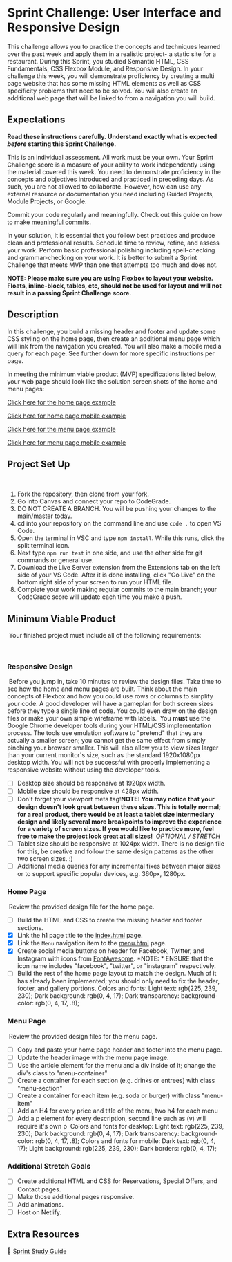 # Sprint Challenge: User Interface and Responsive Design

This challenge allows you to practice the concepts and techniques learned over the past week and apply them in a realistic project- a static site for a restaurant. During this Sprint, you studied Semantic HTML, CSS Fundamentals, CSS Flexbox Module, and Responsive Design. In your challenge this week, you will demonstrate proficiency by creating a multi page website that has some missing HTML elements as well as CSS specificity problems that need to be solved. You will also create an additional web page that will be linked to from a navigation you will build.


## Expectations

**Read these instructions carefully. Understand exactly what is expected _before_ starting this Sprint Challenge.**

This is an individual assessment. All work must be your own. Your Sprint Challenge score is a measure of your ability to work independently using the material covered this week. You need to demonstrate proficiency in the concepts and objectives introduced and practiced in preceding days. As such, you are not allowed to collaborate. However, how can use any external resource or documentation you need including Guided Projects, Module Projects, or Google.

Commit your code regularly and meaningfully. Check out this guide on how to make [meaningful commits](https://cbea.ms/git-commit/).

In your solution, it is essential that you follow best practices and produce clean and professional results. Schedule time to review, refine, and assess your work. Perform basic professional polishing including spell-checking and grammar-checking on your work. It is better to submit a Sprint Challenge that meets MVP than one that attempts too much and does not.

**NOTE: Please make sure you are using Flexbox to layout your website. Floats, inline-block, tables, etc, should not be used for layout and will not result in a passing Sprint Challenge score.**


## Description

In this challenge, you build a missing header and footer and update some CSS styling on the home page, then create an additional menu page which will link from the navigation you created. You will also make a mobile media query for each page. See further down for more specific instructions per page.

In meeting the minimum viable product (MVP) specifications listed below, your web page should look like the solution screen shots of the home and menu pages:

[Click here for the home page example](https://i.ibb.co/SRcbcdH/home-desktop.png)

[Click here for home page mobile example](https://i.ibb.co/svmmXzn/home-mobile.png)

[Click here for the menu page example](https://i.ibb.co/NxLyLCH/menu-desktop.png)

[Click here for menu page mobile example](https://i.ibb.co/Wsc2vpz/menu-mobile.png)


## Project Set Up
​
1. Fork the repository, then clone from your fork.
2. Go into Canvas and connect your repo to CodeGrade.
4. DO NOT CREATE A BRANCH. You will be pushing your changes to the main/master today.
5. cd into your repository on the command line and use `code .` to open VS Code.
6. Open the terminal in VSC and type `npm install`. While this runs, click the split terminal icon.
7. Next type `npm run test` in one side, and use the other side for git commands or general use.
8. Download the Live Server extension from the Extensions tab on the left side of your VS Code. After it is done installing, click "Go Live" on the bottom right side of your screen to run your HTML file.
9. Complete your work making regular commits to the main branch; your CodeGrade score will update each time you make a push.
​
​
## Minimum Viable Product
​
Your finished project must include all of the following requirements:
 
​
### Responsive Design 
​
Before you jump in, take 10 minutes to review the design files. Take time to see how the home and menu pages are built. Think about the main concepts of Flexbox and how you could use rows or columns to simplify your code. A good developer will have a gameplan for both screen sizes before they type a single line of code. You could even draw on the design files or make your own simple wireframe with labels.
​
You **must** use the Google Chrome developer tools during your HTML/CSS implementation process. The tools use emulation software to "pretend" that they are actually a smaller screen; you cannot get the same effect from simply pinching your browser smaller. This will also allow you to view sizes larger than your current monitor's size, such as the standard 1920x1080px desktop width. You will not be successful with properly implementing a responsive website without using the developer tools.
​
* [ ] Desktop size should be responsive at 1920px width.
* [ ] Mobile size should be responsive at 428px width.
* [ ] Don't forget your viewport meta tag!
​
**NOTE: You may notice that your design doesn't look great between these sizes. This is totally normal; for a real product, there would be at least a tablet size intermediary design and likely several more breakpoints to improve the experience for a variety of screen sizes. If you would like to practice more, feel free to make the project look great at all sizes!**
​
*OPTIONAL / STRETCH*
* [ ] Tablet size should be responsive at 1024px width. There is no design file for this, be creative and follow the same design patterns as the other two screen sizes. :)
* [ ] Additional media queries for any incremental fixes between major sizes or to support specific popular devices, e.g. 360px, 1280px.
​
​
### Home Page
​
Review the provided design file for the home page.
​
* [ ] Build the HTML and CSS to create the missing header and footer sections.
* [x] Link the h1 page title to the [index.html](index.html) page.
* [x] Link the `Menu` navigation item to the [menu.html](menu.html) page.
* [x] Create social media buttons on header for Facebook, Twitter, and Instagram with icons from [FontAwesome](https://fontawesome.com/search). *NOTE: * ENSURE that the icon name includes "facebook", "twitter", or "instagram" respectively.
* [ ] Build the rest of the home page layout to match the design. Much of it has already been implemented; you should only need to fix the header, footer, and gallery portions.
​
Colors and fonts:
Light text: rgb(225, 239, 230);
Dark background: rgb(0, 4, 17);
Dark transparency: background-color: rgb(0, 4, 17, .8);
​
​
### Menu Page
​
Review the provided design files for the menu page.
​
* [ ] Copy and paste your home page header and footer into the menu page.
* [ ] Update the header image with the menu page image.
* [ ] Use the article element for the menu and a div inside of it; change the div's class to "menu-container"
* [ ] Create a container for each section (e.g. drinks or entrees) with class "menu-section"
* [ ] Create a container for each item (e.g. soda or burger) with class "menu-item"
* [ ] Add an H4 for every price and title of the menu, two h4 for each menu
* [ ] Add a p element for every description, second line such as (v) will require it's own p
​
Colors and fonts for desktop:
Light text: rgb(225, 239, 230);
Dark background: rgb(0, 4, 17);
Dark transparency: background-color: rgb(0, 4, 17, .8);
​
Colors and fonts for mobile: 
Dark text: rgb(0, 4, 17);
Light background: rgb(225, 239, 230);
Dark borders: rgb(0, 4, 17);
​
​
### Additional Stretch Goals
* [ ] Create additional HTML and CSS for Reservations, Special Offers, and Contact pages.
* [ ] Make those additional pages responsive.
* [ ] Add animations.
* [ ] Host on Netlify.
​
​
## Extra Resources 
🦄 [Sprint Study Guide](https://bloomtech.notion.site/bloomtech/Unit-1-Sprint-3-Study-Guide-8769748b8c284f7095f6542fe24192a7)
